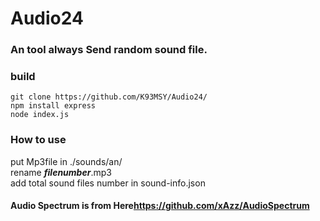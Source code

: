 # Audio24
### An tool always Send random sound file.  

### build  
```
git clone https://github.com/K93MSY/Audio24/
npm install express
node index.js
```

### How to use
 put Mp3file in ./sounds/an/  
 rename ___filenumber___.mp3  
 add total sound files number in sound-info.json  


#### Audio Spectrum is from Here<https://github.com/xAzz/AudioSpectrum>
